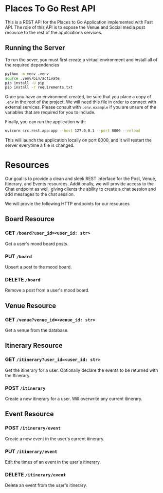 # Places To Go Rest API

This is a REST API for the Places to Go Application implemented with Fast API.
The role of this API is to expose the Venue and Social media post resource to
the rest of the applciations services.

## Running the Server

To run the sever, you must first create a virtual environment and install all of
the required dependencies

```bash
python -m venv .venv
source .venv/bin/activate
pip install -U pip
pip install -r requirements.txt
```

Once you have an environment created, be sure that you place a copy of `.env` in
the root of the project. We will need this file in order to connect with
external services. Please consult with `.env.example` if you are unsure of the
variables that are required for you to include.

Finally, you can run the application with:

```bash
uvicorn src.rest.app:app --host 127.0.0.1 --port 8000 --reload
```

This will launch the application locally on port 8000, and it will restart the
server everytime a file is changed.

# Resources

Our goal is to provide a clean and sleek REST interface for the Post, Venue,
Itinerary, and Events resources. Additionally, we will provide access to the
Chat endpoint as well, giving clients the ability to create a chat session and
add messages to the chat session.

We will provie the following HTTP endpoints for our resources

## Board Resource

### GET `/board?user_id=<user_id: str>`

Get a user's mood board posts.

### PUT `/board`

Upsert a post to the mood board.

### DELETE `/board`

Remove a post from a user's mood board.

## Venue Resource

### GET `/venue?venue_id=<venue_id: str>`

Get a venue from the database.

## Itinerary Resource

### GET `/itinerary?user_id=<user_id: str>`

Get the itinerary for a user. Optionally declare the events to be returned with
the Itinerary.

### POST `/itinerary`

Create a new itinerary for a user. Will overwrite any current itinerary.

## Event Resource

### POST `/itinerary/event`

Create a new event in the user's current itinerary.

### PUT `/itinerary/event`

Edit the times of an event in the user's itinerary.

### DELETE `/itinerary/event`

Delete an event from the user's itinerary.
